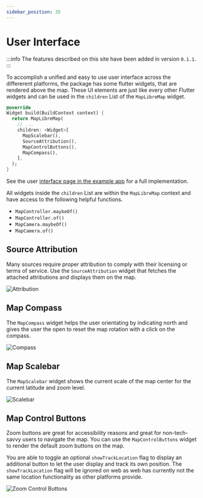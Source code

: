 ```yaml
---
sidebar_position: 35
---
```


# User Interface

:::info
The features described on this site have been added in version `0.1.1`.
:::

To accomplish a unified and easy to use user interface across the differerent
platforms, the package has some flutter widgets, that are rendered above the
map. These UI elements are just like every other Flutter widgets and can be used
in the `children` List of the `MapLibreMap` widget.

```dart
@override
Widget build(BuildContext context) {
  return MapLibreMap(
    // ...
    children: <Widget>[
      MapScalebar(),
      SourceAttribution(),
      MapControlButtons(),
      MapCompass(),
    ],
  );
}
```

See the
user [interface page in the example app](https://github.com/josxha/flutter-maplibre/blob/main/example/lib/user_interface_page.dart)
for a full implementation.

All widgets inside the `children` List are within the `MapLibreMap` context and
have access to the following helpful functions.

- `MapController.maybeOf()`
- `MapController.of()`
- `MapCamera.maybeOf()`
- `MapCamera.of()`

## Source Attribution

Many sources require proper attribution to comply with their licensing or terms
of service. Use the `SourceAttribution` widget that fetches the attached
attributions and displays them on the map.

![Attribution](/img/ui/attribution.jpg)

## Map Compass

The `MapCompass` widget helps the user orientating by indicating north and
gives the user the open to reset the map rotation with a click on the compass.

![Compass](/img/ui/compass.jpg)

## Map Scalebar

The `MapScalebar` widget shows the current scale of the map center for the
current latitude and zoom level.

![Scalebar](/img/ui/scalebar.jpg)

## Map Control Buttons

Zoom buttons are great for accessibility reasons and great for non-tech-savvy
users to navigate the map. You can use the `MapControlButtons` widget to render
the default zoom buttons on the map.

You are able to toggle an optional `showTrackLocation` flag to display an
additional button to let the user display and track its own position.
The `showTrackLocation` flag will be ignored on web as web has currently not the
same location functionality as other platforms provide.

![Zoom Control Buttons](/img/ui/zoom-buttons.jpg)

